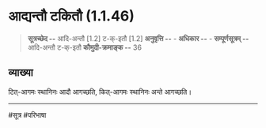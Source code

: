 # आद्यन्तौ टकितौ (1.1.46)
> **सूत्रच्छेद --** आदि-अन्तौ [1.2] ट-क्-इतौ [1.2]
> **अनुवृत्ति --** -
> **अधिकार --** -
> **सम्पूर्णसूत्रम् --**  आदि-अन्तौ ट-क्-इतौ 
> **कौमुदी-क्रमाङ्क --** 36

## व्याख्या
टित्-आगमः स्थानिनः आदौ आगच्छति, कित्-आगमः स्थानिनः अन्ते आगच्छति।

---
#सूत्र #परिभाषा 